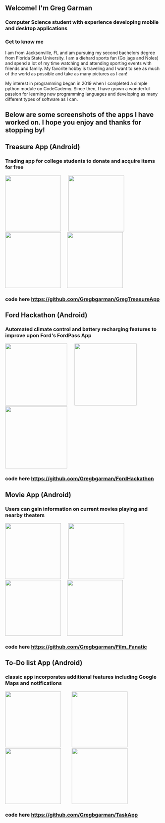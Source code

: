 

## Welcome! I'm Greg Garman
 
        
### Computer Science student with experience developing mobile and desktop applications

### Get to know me
I am from Jacksonville, FL and am pursuing my second bachelors degree from Florida State University. I am a diehard sports fan (Go jags and Noles) and spend a lot of my time watching and attending sporting events with friends and family. My favorite hobby is traveling and I want to see as much of the world as possible and take as many pictures as I can! 

My interest in programming began in 2019 when I completed a simple python module on CodeCademy. Since then, I have grown a wonderful passion for learning new programming languages and developing as many different types of software as I can. 

## Below are some screenshots of the apps I have worked on. I hope you enjoy and thanks for stopping by!


## Treasure App (Android) 
### Trading app for college students to donate and acquire items for free
<img src="https://github.com/Gregbgarman/GregTreasureApp/blob/master/Tgoodimage5.PNG" width=180> &nbsp;&nbsp; &nbsp; <img src="https://github.com/Gregbgarman/GregTreasureApp/blob/master/Tgoodimage6.PNG" width=180>&nbsp;&nbsp; &nbsp;  <img src="https://github.com/Gregbgarman/GregTreasureApp/blob/master/Tgoodimage4.PNG" width=180>&nbsp;&nbsp; &nbsp;  <img src="https://github.com/Gregbgarman/GregTreasureApp/blob/master/Tgoodimage1.PNG" width=180><br>
### code here  https://github.com/Gregbgarman/GregTreasureApp


## Ford Hackathon (Android)
### Automated climate control and battery recharging features to improve upon Ford's FordPass App
<img src="https://github.com/Gregbgarman/FordHackathon/blob/master/homesnap.PNG" width=200> &nbsp;&nbsp; &nbsp;  <img src="https://github.com/Gregbgarman/FordHackathon/blob/master/batterysnap.PNG" width=200> &nbsp;&nbsp; &nbsp; <img src="https://github.com/Gregbgarman/FordHackathon/blob/master/tempsnap.PNG" width=200><br>
### code here https://github.com/Gregbgarman/FordHackathon

## Movie App (Android)
### Users can gain information on current movies playing and nearby theaters
<img src="https://github.com/Gregbgarman/Film_Fanatic/blob/master/FFgoodimage4.PNG" width=180> &nbsp;&nbsp; &nbsp;  <img src="https://github.com/Gregbgarman/Film_Fanatic/blob/master/FFgoodimage5.PNG" width=180> &nbsp;&nbsp; &nbsp;  <img src="https://github.com/Gregbgarman/Film_Fanatic/blob/master/FFgoodimage7.PNG" width=180>&nbsp;&nbsp; &nbsp;  <img src="https://github.com/Gregbgarman/Film_Fanatic/blob/master/FFgoodimage3.PNG" width=180><br>
### code here  https://github.com/Gregbgarman/Film_Fanatic

## To-Do list App (Android)
### classic app incorporates additional features including Google Maps and notifications
<img src="https://github.com/Gregbgarman/TaskApp/blob/master/TAgoodimage1.PNG" width=180> &nbsp; &nbsp; &nbsp; &nbsp; <img src="https://github.com/Gregbgarman/TaskApp/blob/master/TAgoodimage2.PNG" width=180>&nbsp;&nbsp; &nbsp;<img src="https://github.com/Gregbgarman/TaskApp/blob/master/TAgoodimage3.PNG" width=180> &nbsp; &nbsp; &nbsp; &nbsp; <img src="https://github.com/Gregbgarman/TaskApp/blob/master/TAgoodimage4.PNG" width=180><br>
### code here  https://github.com/Gregbgarman/TaskApp



<!--
**Gregbgarman/Gregbgarman** is a ✨ _special_ ✨ repository because its `README.md` (this file) appears on your GitHub profile.

Here are some ideas to get you started:

- 🔭 I’m currently working on ...
- 🌱 I’m currently learning ...
- 👯 I’m looking to collaborate on ...
- 🤔 I’m looking for help with ...
- 💬 Ask me about ...
- 📫 How to reach me: ...
- 😄 Pronouns: ...
- ⚡ Fun fact: ...
-->
